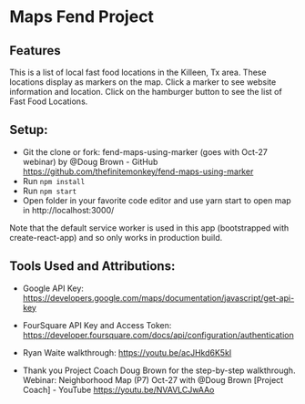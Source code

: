 # Maps Fend Project


## Features
This is a list of local fast food locations in the Killeen, Tx area. These locations display as markers on the map. Click a marker to see website information and location. Click on the hamburger button to see the list of Fast Food Locations.

## Setup:
* Git the clone or fork:
  fend-maps-using-marker (goes with Oct-27 webinar) by @Doug Brown - GitHub
  https://github.com/thefinitemonkey/fend-maps-using-marker
* Run `npm install`
* Run `npm start`
* Open folder in your favorite code editor and use yarn start to open map in http://localhost:3000/

Note that the default service worker is used in this app (bootstrapped with create-react-app) and so only works in production build.

## Tools Used and Attributions:

* Google API Key: https://developers.google.com/maps/documentation/javascript/get-api-key
* FourSquare API Key and Access Token: https://developer.foursquare.com/docs/api/configuration/authentication

* Ryan Waite walkthrough:
  https://youtu.be/acJHkd6K5kI

* Thank you Project Coach Doug Brown for the step-by-step walkthrough. Webinar: Neighborhood Map (P7) Oct-27 with @Doug Brown   [Project Coach]  - YouTube https://youtu.be/NVAVLCJwAAo


